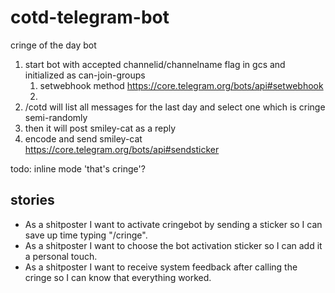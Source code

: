 # cotd-telegram-bot

cringe of the day bot

1. start bot with accepted channelid/channelname flag in gcs and initialized as can-join-groups
   1. setwebhook method <https://core.telegram.org/bots/api#setwebhook>
   2.
2. /cotd will list all messages for the last day and select one which is cringe semi-randomly
3. then it will post smiley-cat as a reply
4. encode and send smiley-cat <https://core.telegram.org/bots/api#sendsticker>

todo: inline mode 'that's cringe'?

## stories

- As a shitposter I want to activate cringebot by sending a sticker so I can save up time typing "/cringe".
- As a shitposter I want to choose the bot activation sticker so I can add it a personal touch.
- As a shitposter I want to receive system feedback after calling the cringe so I can know that everything worked.

